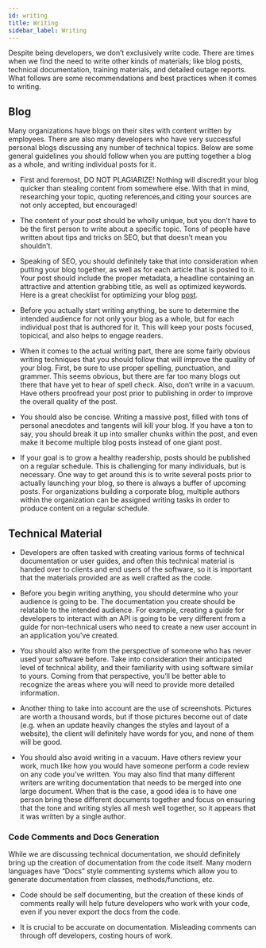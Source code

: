 ```yaml
---
id: writing
title: Writing
sidebar_label: Writing
---
```


Despite being developers, we don’t exclusively write code. There are times when we find the need to write other kinds of materials; like blog posts, technical documentation, training materials, and detailed outage reports.
What follows are some recommendations and best practices when it comes to writing.

## Blog

Many organizations have blogs on their sites with content written by employees. There are also many developers who have very successful personal blogs discussing any number of technical topics. Below are some general guidelines you should follow when you are putting together a blog as a whole, and writing individual posts for it.

- First and foremost, DO NOT PLAGIARIZE! Nothing will discredit your blog quicker than stealing content from somewhere else. With that in mind, researching your topic, quoting references,and citing your sources are not only accepted, but encouraged! 

- The content of your post should be wholly unique, but you don’t have to be the first person to write about a specific topic. Tons of people have written about tips and tricks on SEO, but that doesn’t mean you shouldn’t.

- Speaking of SEO, you should definitely take that into consideration when putting your blog together, as well as for each article that is posted to it. Your post should include the proper metadata, a headline containing an attractive and attention grabbing title, as well as optimized keywords. Here is a great checklist for optimizing your blog  <a href="https://syedbalkhi.com/14-point-blog-post-checklist-to-use-before-you-hit-publish/" target="_blank">post</a>.

- Before you actually start writing anything, be sure to determine the intended audience for not only your blog as a whole, but for each individual post that is authored for it. This will keep your posts focused, topicical, and also helps to engage readers.

- When it comes to the actual writing part, there are some fairly obvious writing techniques that you should follow that will improve the quality of your blog. First, be sure to use proper spelling, punctuation, and grammer. This seems obvious, but there are far too many blogs out there that have yet to hear of spell check. Also, don’t write in a vacuum. Have others proofread your post prior to publishing in order to improve the overall quality of the post.

- You should also be concise. Writing a massive post, filled with tons of personal anecdotes and tangents will kill your blog. If you have a ton to say, you should break it up into smaller chunks within the post, and even make it become multiple blog posts instead of one giant post.

- If your goal is to grow a healthy readership, posts should be published on a regular schedule. This is challenging for many individuals, but is necessary. One way to get around this is to write several posts prior to actually launching your blog, so there is always a buffer of upcoming posts. For organizations building a corporate blog, multiple authors within the organization can be assigned writing tasks in order to produce content on a regular schedule.

## Technical Material 

- Developers are often tasked with creating various forms of technical documentation or user guides, and often this technical material is handed over to clients and end users of the software, so it is important that the materials provided are as well crafted as the code.

- Before you begin writing anything, you should determine who your audience is going to be. The documentation you create should be relatable to the intended audience. For example, creating a guide for developers to interact with an API is going to be very different from a guide for non-technical users who need to create a new user account in an application you’ve created.

- You should also write from the perspective of someone who has never used your software before. Take into consideration their anticipated level of technical ability, and their familiarity with using software similar to yours. Coming from that perspective, you’ll be better able to recognize the areas where you will need to provide more detailed information.

- Another thing to take into account are the use of screenshots. Pictures are worth a thousand words, but if those pictures become out of date (e.g. when an update heavily changes the styles and layout of a website), the client will definitely have words for you, and none of them will be good.

- You should also avoid writing in a vacuum. Have others review your work, much like how you would have someone perform a code review on any code you’ve written. You may also find that many different writers are writing documentation that needs to be merged into one large document. When that is the case, a good idea is to have one person bring these different documents together and focus on ensuring that the tone and writing styles all mesh well together, so it appears that it was written by a single author.

### Code Comments and Docs Generation 

While we are discussing technical documentation, we should definitely bring up the creation of documentation from the code itself. Many modern languages have “Docs” style commenting systems which allow you to generate documentation from classes, methods/functions, etc.

- Code should be self documenting, but the creation of these kinds of comments really will help future developers who work with your code, even if you never export the docs from the code.

- It is crucial to be accurate on documentation. Misleading comments can through off developers, costing hours of work. 
